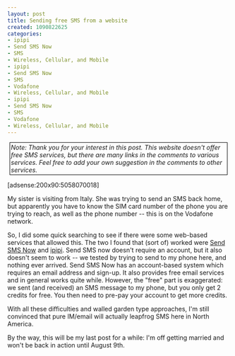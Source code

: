 ```yaml
--- 
layout: post
title: Sending free SMS from a website
created: 1090822625
categories: 
- ipipi
- Send SMS Now
- SMS
- Wireless, Cellular, and Mobile
- ipipi
- Send SMS Now
- SMS
- Vodafone
- Wireless, Cellular, and Mobile
- ipipi
- Send SMS Now
- SMS
- Vodafone
- Wireless, Cellular, and Mobile
---
```

<div style="border: solid 1px black; margin: 5px; padding: 2px;">
	<em>Note: Thank you for your interest in this post. This website doesn&#39;t offer free SMS services, but there are many links in the comments to various services. Feel free to add your own suggestion in the comments to other services.</em></div>
<p>
	[adsense:200x90:5058070018]</p>
<p>
	My sister is visiting from Italy. She was trying to send an SMS back home, but apparently you have to know the SIM card number of the phone you are trying to reach, as well as the phone number -- this is on the Vodafone network.</p>
<p>
	So, I did some quick searching to see if there were some web-based services that allowed this. The two I found that (sort of) worked were <a href="http://www.sendsmsnow.com/index.php">Send SMS Now</a> and <a href="http://www.ipipi.com/">ipipi</a>. Send SMS now doesn&#39;t require an account, but it also doesn&#39;t seem to work -- we tested by trying to send to my phone here, and nothing ever arrived. Send SMS Now has an account-based system which requires an email address and sign-up. It also provides free email services and in general works quite while. However, the &quot;free&quot; part is exaggerated: we sent (and received) an SMS message to my phone, but you only get 2 credits for free. You then need to pre-pay your account to get more credits.</p>
<p>
	With all these difficulties and walled garden type approaches, I&#39;m still convinced that pure IM/email will actually leapfrog SMS here in North America.</p>
<p>
	By the way, this will be my last post for a while: I&#39;m off getting married and won&#39;t be back in action until August 9th.</p>
